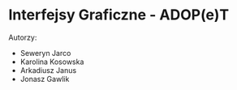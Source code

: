 
# Interfejsy Graficzne - ADOP(e)T

Autorzy:
- Seweryn Jarco
- Karolina Kosowska
- Arkadiusz Janus
- Jonasz Gawlik
